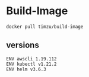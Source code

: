# Build-Image

```bash
docker pull timzu/build-image
```

## versions

```
ENV awscli 1.19.112
ENV kubectl v1.21.2
ENV helm v3.6.3
```

